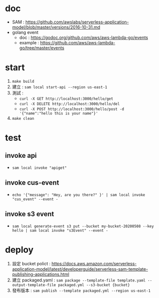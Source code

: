 # doc
- SAM : https://github.com/awslabs/serverless-application-model/blob/master/versions/2016-10-31.md
- golang event 
    - doc : https://godoc.org/github.com/aws/aws-lambda-go/events
    - example : https://github.com/aws/aws-lambda-go/tree/master/events


# start
1. `make build`
2. 建立 : `sam local start-api --region us-east-1`
3. 測試 : 
    - `curl -X GET http://localhost:3000/hello/get`
    - `curl -X DELETE http://localhost:3000/hello/del`
    - `curl -X POST http://localhost:3000/hello/post -d '{"name":"hello this is your name"}'`
4. `make clean`


# test
## invoke api
- `sam local invoke "apiget"`

## invoke cus-event
- `echo '{"message": "Hey, are you there?" }' | sam local invoke "cus_event" --event -`

## invoke s3 event
- `sam local generate-event s3 put --bucket my-bucket-20200508 --key hello | sam local invoke "s3Event" --event -`


# deploy
1. 設定 bucket polict : https://docs.aws.amazon.com/serverless-application-model/latest/developerguide/serverless-sam-template-publishing-applications.html
2. 建立 packaged.yaml : `sam package --template-file template.yaml --output-template-file packaged.yml --s3-bucket {bucket}`
3. 發布版本 : `sam publish --template packaged.yml --region us-east-1`